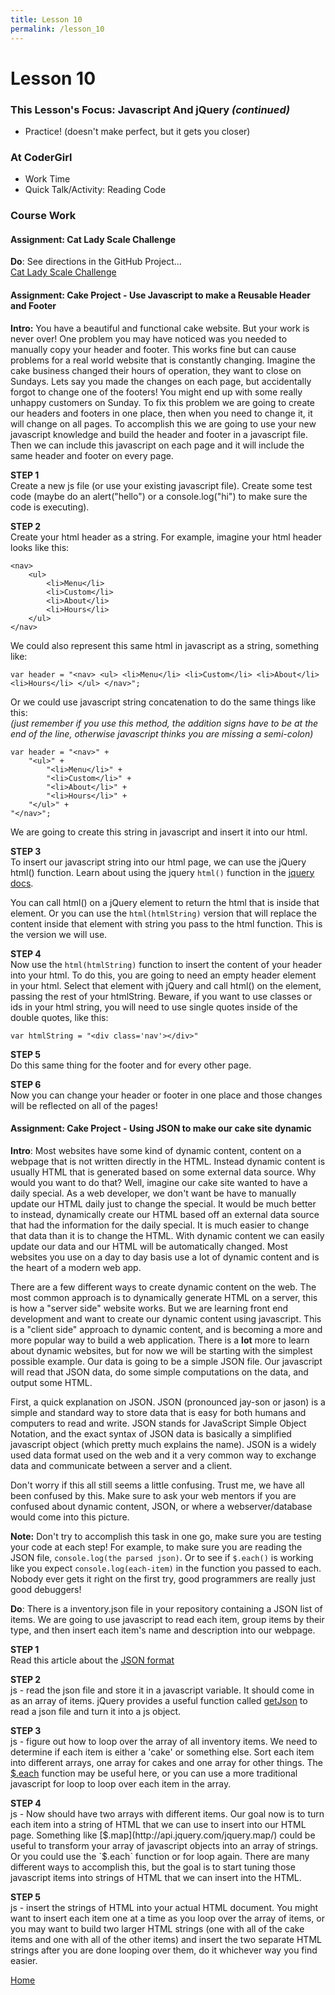 ```yaml
---
title: Lesson 10
permalink: /lesson_10
---
```


# Lesson 10

### This Lesson's Focus: Javascript And jQuery *(continued)*
* Practice! (doesn't make perfect, but it gets you closer)


### At CoderGirl
* Work Time
* Quick Talk/Activity: Reading Code


### Course Work

#### Assignment: Cat Lady Scale Challenge
**Do**: See directions in the GitHub Project...  
[Cat Lady Scale Challenge](https://github.com/LaunchCoderGirlSTL/cat_lady_scale)


#### Assignment: Cake Project - Use Javascript to make a Reusable Header and Footer
**Intro:** You have a beautiful and functional cake website.  But your work is never over! One problem you may have noticed was you needed to manually copy your header and footer. This works fine but can cause problems for a real world website that is constantly changing. Imagine the cake business changed their hours of operation, they want to close on Sundays. Lets say you made the changes on each page, but accidentally forgot to change one of the footers! You might end up with some really unhappy customers on Sunday.  To fix this problem we are going to create our headers and footers in one place, then when you need to change it, it will change on all pages. To accomplish this we are going to use your new javascript knowledge and build the header and footer in a javascript file. Then we can include this javascript on each page and it will include the same header and footer on every page.

**STEP 1**  
Create a new js file (or use your existing javascript file). Create some test code (maybe do an alert("hello") or a console.log("hi") to make sure the code is executing).

**STEP 2**  
Create your html header as a string. For example, imagine your html header looks like this:
```
<nav>
    <ul>
        <li>Menu</li>
        <li>Custom</li>
        <li>About</li>
        <li>Hours</li>
    </ul>
</nav>
```
We could also represent this same html in javascript as a string, something like:
```
var header = "<nav> <ul> <li>Menu</li> <li>Custom</li> <li>About</li> <li>Hours</li> </ul> </nav>";
```
Or we could use javascript string concatenation to do the same things like this:  
*(just remember if you use this method, the addition signs have to be at the end of the line, otherwise javascript thinks you are missing a semi-colon)*
```
var header = "<nav>" +
    "<ul>" +
        "<li>Menu</li>" +
        "<li>Custom</li>" +
        "<li>About</li>" +
        "<li>Hours</li>" +
    "</ul>" +
"</nav>";
```
We are going to create this string in javascript and insert it into our html.

**STEP 3**  
To insert our javascript string into our html page, we can use the jQuery html() function.
Learn about using the jquery `html()` function in the [jquery docs](http://api.jquery.com/html/).

You can call html() on a jQuery element to return the html that is inside that element. Or you can use the `html(htmlString)` version that will replace the content inside that element with string you pass to the html function. This is the version we will use.

**STEP 4**  
Now use the `html(htmlString)` function to insert the content of your header into your html. To do this, you are going to need an empty header element in your html. Select that element with jQuery and call html() on the element, passing the rest of your htmlString. Beware, if you want to use classes or ids in your html string, you will need to use single quotes inside of the double quotes, like this:
```
var htmlString = "<div class='nav'></div>"
```
**STEP 5**  
Do this same thing for the footer and for every other page.

**STEP 6**  
Now you can change your header or footer in one place and those changes will be reflected on all of the pages!


#### Assignment: Cake Project - Using JSON to make our cake site dynamic
**Intro**: Most websites have some kind of dynamic content, content on a webpage that is not written directly in the HTML.  Instead dynamic content is usually HTML that is generated based on some external data source. Why would you want to do that? Well, imagine our cake site wanted to have a daily special. As a web developer, we don't want be have to manually update our HTML daily just to change the special. It would be much better to instead, dynamically create our HTML based off an external data source that had the information for the daily special.  It is much easier to change that data than it is to change the HTML. With dynamic content we can easily update our data and our HTML will be automatically changed. Most websites you use on a day to day basis use a lot of dynamic content and is the heart of a modern web app.

There are a few different ways to create dynamic content on the web. The most common approach is to dynamically generate HTML on a server, this is how a "server side" website works. But we are learning front end development and want to create our dynamic content using javascript.  This is a "client side" approach to dynamic content, and is becoming a more and more popular way to build a web application. There is a **lot** more to learn about dynamic websites, but for now we will be starting with the simplest possible example. Our data is going to be a simple JSON file. Our javascript will read that JSON data, do some simple computations on the data, and output some HTML.

First, a quick explanation on JSON. JSON (pronounced jay-son or jason) is a simple and standard way to store data that is easy for both humans and computers to read and write. JSON stands for JavaScript Simple Object Notation, and the exact syntax of JSON data is basically a simplified javascript object (which pretty much explains the name). JSON is a widely used data format used on the web and it a very common way to exchange data and communicate between a server and a client.

Don't worry if this all still seems a little confusing. Trust me, we have all been confused by this. Make sure to ask your web mentors if you are confused about dynamic content, JSON, or where a webserver/database would come into this picture.

**Note:** Don't try to accomplish this task in one go, make sure you are testing your code at each step! For example, to make sure you are reading the JSON file, `console.log(the parsed json)`. Or to see if `$.each()` is working like you expect `console.log(each-item)` in the function you passed to each. Nobody ever gets it right on the first try, good programmers are really just good debuggers!

**Do**: There is a inventory.json file in your repository containing a JSON list of items. We are going to use javascript to read each item, group items by their type, and then insert each item's name and description into our webpage.

**STEP 1**  
Read this article about the [JSON format](https://developer.mozilla.org/en-US/docs/Learn/JavaScript/Objects/JSON)  

**STEP 2**  
js - read the json file and store it in a javascript variable.  It should come in as an array of items. jQuery provides a useful function called [getJson](http://api.jquery.com/jquery.getjson/) to read a json file and turn it into a js object.  

**STEP 3**  
js - figure out how to loop over the array of all inventory items.  We need to determine if each item is either a 'cake' or something else. Sort each item into different arrays, one array for cakes and one array for other things. The [$.each](http://api.jquery.com/jquery.each/) function may be useful here, or you can use a more traditional javascript for loop to loop over each item in the array.  

**STEP 4**  
js - Now should have two arrays with different items. Our goal now is to turn each item into a string of HTML that we can use to insert into our HTML page. Something like [$.map](http://api.jquery.com/jquery.map/) could be useful to transform your array of javascript objects into an array of strings. Or you could use the `$.each` function or for loop again. There are many different ways to accomplish this, but the goal is to start tuning those javascript items into strings of HTML that we can insert into the HTML.

**STEP 5**  
js - insert the strings of HTML into your actual HTML document. You might want to insert each item one at a time as you loop over the array of items, or you may want to build two larger HTML strings (one with all of the cake items and one with all of the other items) and insert the two separate HTML strings after you are done looping over them, do it whichever way you find easier.


[Home]( /web_group_cohort )
